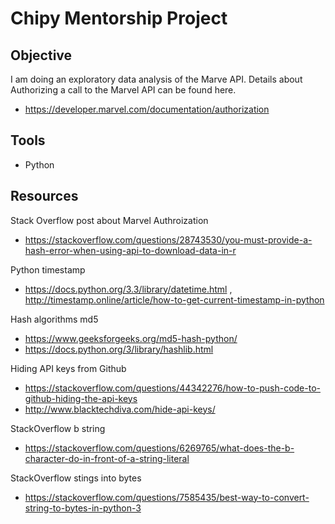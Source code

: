 
# Chipy Mentorship Project

## Objective 

I am doing an exploratory data analysis of the Marve API.
Details about Authorizing a call to the Marvel API can be found here.

- https://developer.marvel.com/documentation/authorization

## Tools

- Python

## Resources

Stack Overflow post about Marvel Authroization 
- https://stackoverflow.com/questions/28743530/you-must-provide-a-hash-error-when-using-api-to-download-data-in-r

Python timestamp 
- https://docs.python.org/3.3/library/datetime.html , http://timestamp.online/article/how-to-get-current-timestamp-in-python

Hash algorithms md5 
- https://www.geeksforgeeks.org/md5-hash-python/ 
- https://docs.python.org/3/library/hashlib.html

Hiding API keys from Github 
- https://stackoverflow.com/questions/44342276/how-to-push-code-to-github-hiding-the-api-keys 
- http://www.blacktechdiva.com/hide-api-keys/

StackOverflow b string
- https://stackoverflow.com/questions/6269765/what-does-the-b-character-do-in-front-of-a-string-literal

StackOverflow stings into bytes
- https://stackoverflow.com/questions/7585435/best-way-to-convert-string-to-bytes-in-python-3
